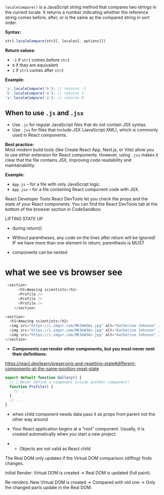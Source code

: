 `localeCompare()` is a JavaScript string method that compares two strings in the current locale. It returns a number indicating whether the reference string comes before, after, or is the same as the compared string in sort order.

**Syntax:**
```js
str1.localeCompare(str2[, locales[, options]])
```

**Return values:**
- `-1` if `str1` comes before `str2`
- `0` if they are equivalent
- `1` if `str1` comes after `str2`

**Example:**
```js
'a'.localeCompare('b'); // returns -1
'b'.localeCompare('a'); // returns 1
'a'.localeCompare('a'); // returns 0
```


## When to use `.js` and `.jsx`

- Use `.js` for regular JavaScript files that do not contain JSX syntax.
- Use `.jsx` for files that include JSX (JavaScript XML), which is commonly used in React components.

**Best practice:**  
Most modern build tools (like Create React App, Next.js, or Vite) allow you to use either extension for React components. However, using `.jsx` makes it clear that the file contains JSX, improving code readability and maintainability.

**Example:**
- `App.js` – for a file with only JavaScript logic.
- `App.jsx` – for a file containing React component code with JSX.

React Developer Tools 
React DevTools let you check the props and the state of your React components. You can find the React DevTools tab at the bottom of the browser section in CodeSandbox:


LIFTING STATE UP



* during return()
* Without parentheses, any code on the lines after return will be ignored! IF we have more than one element to return, parenthesis is MUST

* components can be nested
# what we see vs browser see
```js
 <section>
      <h1>Amazing scientists</h1>
      <Profile />
      <Profile />
      <Profile />
    </section>
```
```js
<section>
  <h1>Amazing scientists</h1>
  <img src="https://i.imgur.com/MK3eW3As.jpg" alt="Katherine Johnson" />
  <img src="https://i.imgur.com/MK3eW3As.jpg" alt="Katherine Johnson" />
  <img src="https://i.imgur.com/MK3eW3As.jpg" alt="Katherine Johnson" />
</section>
```
* **Components can render other components, but you must never nest their definitions:**

https://react.dev/learn/preserving-and-resetting-state#different-components-at-the-same-position-reset-state

```js
export default function Gallery() {
  // 🔴 Never define a component inside another component!
  function Profile() {
    // ...
  }
  // ...
}
```

* when child component needs data pass it as props from parent not the other way around

* Your React application begins at a “root” component. Usually, it is created automatically when you start a new project. 


* * Objects are not valid as React child



The Real DOM only updates if the Virtual DOM comparison (diffing) finds changes.

Initial Render: Virtual DOM is created → Real DOM is updated (full paint).

Re-renders: New Virtual DOM is created → Compared with old one → Only the changed parts update in the Real DOM.








